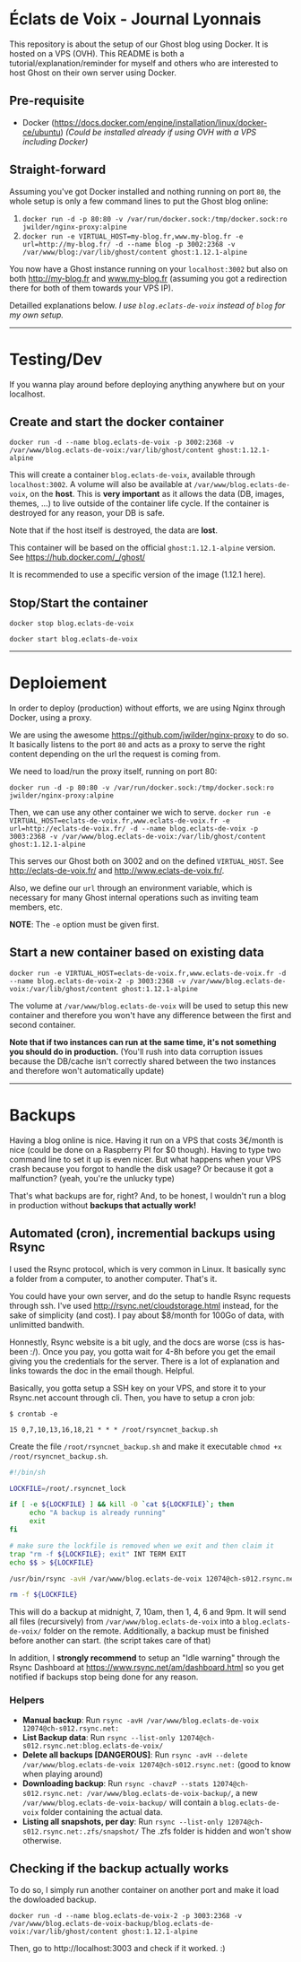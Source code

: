 # Éclats de Voix - Journal Lyonnais

This repository is about the setup of our Ghost blog using Docker. It is hosted on a VPS (OVH).
This README is both a tutorial/explanation/reminder for myself and others who are interested to host Ghost on their own server using Docker.

## Pre-requisite

- Docker (https://docs.docker.com/engine/installation/linux/docker-ce/ubuntu) *(Could be installed already if using OVH with a VPS including Docker)*

## Straight-forward

Assuming you've got Docker installed and nothing running on port `80`, the whole setup is only a few command lines to put the Ghost blog online:

1. `docker run -d -p 80:80 -v /var/run/docker.sock:/tmp/docker.sock:ro jwilder/nginx-proxy:alpine`
1. `docker run -e VIRTUAL_HOST=my-blog.fr,www.my-blog.fr -e url=http://my-blog.fr/ -d --name blog -p 3002:2368 -v /var/www/blog:/var/lib/ghost/content ghost:1.12.1-alpine`

You now have a Ghost instance running on your `localhost:3002` but also on both http://my-blog.fr and www.my-blog.fr (assuming you got a redirection there for both of them towards your VPS IP).

Detailled explanations below. *I use `blog.eclats-de-voix` instead of `blog` for my own setup.*

---

# Testing/Dev

If you wanna play around before deploying anything anywhere but on your localhost.

## Create and start the docker container

`docker run -d --name blog.eclats-de-voix -p 3002:2368 -v /var/www/blog.eclats-de-voix:/var/lib/ghost/content ghost:1.12.1-alpine`

This will create a container `blog.eclats-de-voix`, available through `localhost:3002`.
A volume will also be available at `/var/www/blog.eclats-de-voix`, on the **host**. This is **very important** as it allows the data (DB, images, themes, ...) to live outside of the container life cycle. If the container is destroyed for any reason, your DB is safe.

Note that if the host itself is destroyed, the data are **lost**.

This container will be based on the official `ghost:1.12.1-alpine` version. See https://hub.docker.com/_/ghost/

It is recommended to use a specific version of the image (1.12.1 here).

## Stop/Start the container

`docker stop blog.eclats-de-voix`

`docker start blog.eclats-de-voix`

---

# Deploiement

In order to deploy (production) without efforts, we are using Nginx through Docker, using a proxy.

We are using the awesome https://github.com/jwilder/nginx-proxy to do so. It basically listens to the port `80` and acts as a proxy to serve the right content depending on the url the request is coming from.

We need to load/run the proxy itself, running on port 80:

`docker run -d -p 80:80 -v /var/run/docker.sock:/tmp/docker.sock:ro jwilder/nginx-proxy:alpine`

Then, we can use any other container we wich to serve.
`docker run -e VIRTUAL_HOST=eclats-de-voix.fr,www.eclats-de-voix.fr -e url=http://eclats-de-voix.fr/ -d --name blog.eclats-de-voix -p 3003:2368 -v /var/www/blog.eclats-de-voix:/var/lib/ghost/content ghost:1.12.1-alpine`

This serves our Ghost both on 3002 and on the defined `VIRTUAL_HOST`. See http://eclats-de-voix.fr/ and http://www.eclats-de-voix.fr/.

Also, we define our `url` through an environment variable, which is necessary for many Ghost internal operations such as inviting team members, etc.

**NOTE**: The `-e` option must be given first.

## Start a new container based on existing data

`docker run -e VIRTUAL_HOST=eclats-de-voix.fr,www.eclats-de-voix.fr -d --name blog.eclats-de-voix-2 -p 3003:2368 -v /var/www/blog.eclats-de-voix:/var/lib/ghost/content ghost:1.12.1-alpine`

The volume at `/var/www/blog.eclats-de-voix` will be used to setup this new container and therefore you won't have any difference between the first and second container.

**Note that if two instances can run at the same time, it's not something you should do in production.** (You'll rush into data corruption issues because the DB/cache isn't correctly shared between the two instances and therefore won't automatically update)

---

# Backups

Having a blog online is nice. Having it run on a VPS that costs 3€/month is nice (could be done on a Raspberry PI for $0 though). Having to type two command line to set it up is even nicer. But what happens when your VPS crash because you forgot to handle the disk usage? Or because it got a malfunction? (yeah, you're the unlucky type)

That's what backups are for, right? And, to be honest, I wouldn't run a blog in production without **backups that actually work!**

## Automated (cron), incremential backups using Rsync

I used the Rsync protocol, which is very common in Linux. It basically sync a folder from a computer, to another computer. That's it.

You could have your own server, and do the setup to handle Rsync requests through ssh. I've used http://rsync.net/cloudstorage.html instead, for the sake of simplicity (and cost). I pay about $8/month for 100Go of data, with unlimitted bandwith.

Honnestly, Rsync website is a bit ugly, and the docs are worse (css is has-been :/). Once you pay, you gotta wait for 4-8h before you get the email giving you the credentials for the server. There is a lot of explanation and links towards the doc in the email though. Helpful.

Basically, you gotta setup a SSH key on your VPS, and store it to your Rsync.net account through cli. Then, you have to setup a cron job:

```
$ crontab -e

15 0,7,10,13,16,18,21 * * * /root/rsyncnet_backup.sh
```

Create the file `/root/rsyncnet_backup.sh` and make it executable `chmod +x /root/rsyncnet_backup.sh`.

```bash 
#!/bin/sh

LOCKFILE=/root/.rsyncnet_lock

if [ -e ${LOCKFILE} ] && kill -0 `cat ${LOCKFILE}`; then
     echo "A backup is already running"
     exit
fi

# make sure the lockfile is removed when we exit and then claim it
trap "rm -f ${LOCKFILE}; exit" INT TERM EXIT
echo $$ > ${LOCKFILE}

/usr/bin/rsync -avH /var/www/blog.eclats-de-voix 12074@ch-s012.rsync.net:

rm -f ${LOCKFILE}
```

This will do a backup at midnight, 7, 10am, then 1, 4, 6 and 9pm. It will send all files (recursively) from `/var/www/blog.eclats-de-voix` into a `blog.eclats-de-voix/` folder on the remote. Additionally, a backup must be finished before another can start. (the script takes care of that)

In addition, I **strongly recommend** to setup an "Idle warning" through the Rsync Dashboard at https://www.rsync.net/am/dashboard.html so you get notified if backups stop being done for any reason.


### Helpers

- **Manual backup**: Run `rsync -avH /var/www/blog.eclats-de-voix 12074@ch-s012.rsync.net:`
- **List Backup data**: Run `rsync --list-only 12074@ch-s012.rsync.net:blog.eclats-de-voix/`
- **Delete all backups [DANGEROUS]**: Run `rsync -avH --delete /var/www/blog.eclats-de-voix 12074@ch-s012.rsync.net:` (good to know when playing around)
- **Downloading backup**: Run `rsync -chavzP --stats 12074@ch-s012.rsync.net: /var/www/blog.eclats-de-voix-backup/`, a new `/var/www/blog.eclats-de-voix-backup/` will contain a `blog.eclats-de-voix` folder containing the actual data.
- **Listing all snapshots, per day**: Run `rsync --list-only 12074@ch-s012.rsync.net:.zfs/snapshot/` The .zfs folder is hidden and won't show otherwise.

## Checking if the backup actually works

To do so, I simply run another container on another port and make it load the dowloaded backup.

`docker run -d --name blog.eclats-de-voix-2 -p 3003:2368 -v /var/www/blog.eclats-de-voix-backup/blog.eclats-de-voix:/var/lib/ghost/content ghost:1.12.1-alpine`

Then, go to http://localhost:3003 and check if it worked. :)


